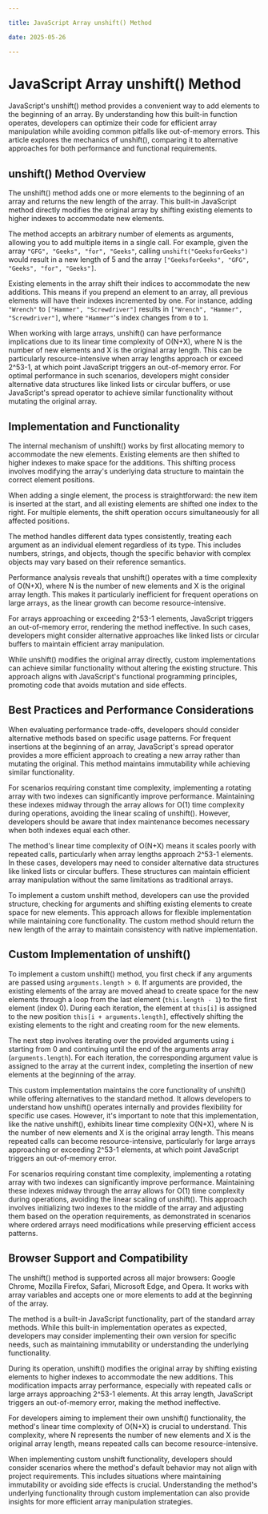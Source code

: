```yaml
---

title: JavaScript Array unshift() Method

date: 2025-05-26

---
```



# JavaScript Array unshift() Method

JavaScript's unshift() method provides a convenient way to add elements to the beginning of an array. By understanding how this built-in function operates, developers can optimize their code for efficient array manipulation while avoiding common pitfalls like out-of-memory errors. This article explores the mechanics of unshift(), comparing it to alternative approaches for both performance and functional requirements.


## unshift() Method Overview

The unshift() method adds one or more elements to the beginning of an array and returns the new length of the array. This built-in JavaScript method directly modifies the original array by shifting existing elements to higher indexes to accommodate new elements.

The method accepts an arbitrary number of elements as arguments, allowing you to add multiple items in a single call. For example, given the array `"GFG", "Geeks", "for", "Geeks"`, calling `unshift("GeeksforGeeks")` would result in a new length of 5 and the array `["GeeksforGeeks", "GFG", "Geeks", "for", "Geeks"]`.

Existing elements in the array shift their indices to accommodate the new additions. This means if you prepend an element to an array, all previous elements will have their indexes incremented by one. For instance, adding `"Wrench"` to `["Hammer", "Screwdriver"]` results in `["Wrench", "Hammer", "Screwdriver"]`, where `"Hammer"`'s index changes from `0` to `1`.

When working with large arrays, unshift() can have performance implications due to its linear time complexity of O(N+X), where N is the number of new elements and X is the original array length. This can be particularly resource-intensive when array lengths approach or exceed 2^53-1, at which point JavaScript triggers an out-of-memory error. For optimal performance in such scenarios, developers might consider alternative data structures like linked lists or circular buffers, or use JavaScript's spread operator to achieve similar functionality without mutating the original array.


## Implementation and Functionality

The internal mechanism of unshift() works by first allocating memory to accommodate the new elements. Existing elements are then shifted to higher indexes to make space for the additions. This shifting process involves modifying the array's underlying data structure to maintain the correct element positions.

When adding a single element, the process is straightforward: the new item is inserted at the start, and all existing elements are shifted one index to the right. For multiple elements, the shift operation occurs simultaneously for all affected positions.

The method handles different data types consistently, treating each argument as an individual element regardless of its type. This includes numbers, strings, and objects, though the specific behavior with complex objects may vary based on their reference semantics.

Performance analysis reveals that unshift() operates with a time complexity of O(N+X), where N is the number of new elements and X is the original array length. This makes it particularly inefficient for frequent operations on large arrays, as the linear growth can become resource-intensive.

For arrays approaching or exceeding 2^53-1 elements, JavaScript triggers an out-of-memory error, rendering the method ineffective. In such cases, developers might consider alternative approaches like linked lists or circular buffers to maintain efficient array manipulation.

While unshift() modifies the original array directly, custom implementations can achieve similar functionality without altering the existing structure. This approach aligns with JavaScript's functional programming principles, promoting code that avoids mutation and side effects.


## Best Practices and Performance Considerations

When evaluating performance trade-offs, developers should consider alternative methods based on specific usage patterns. For frequent insertions at the beginning of an array, JavaScript's spread operator provides a more efficient approach to creating a new array rather than mutating the original. This method maintains immutability while achieving similar functionality.

For scenarios requiring constant time complexity, implementing a rotating array with two indexes can significantly improve performance. Maintaining these indexes midway through the array allows for O(1) time complexity during operations, avoiding the linear scaling of unshift(). However, developers should be aware that index maintenance becomes necessary when both indexes equal each other.

The method's linear time complexity of O(N+X) means it scales poorly with repeated calls, particularly when array lengths approach 2^53-1 elements. In these cases, developers may need to consider alternative data structures like linked lists or circular buffers. These structures can maintain efficient array manipulation without the same limitations as traditional arrays.

To implement a custom unshift method, developers can use the provided structure, checking for arguments and shifting existing elements to create space for new elements. This approach allows for flexible implementation while maintaining core functionality. The custom method should return the new length of the array to maintain consistency with native implementation.


## Custom Implementation of unshift()

To implement a custom unshift() method, you first check if any arguments are passed using `arguments.length > 0`. If arguments are provided, the existing elements of the array are moved ahead to create space for the new elements through a loop from the last element (`this.length - 1`) to the first element (index 0). During each iteration, the element at `this[i]` is assigned to the new position `this[i + arguments.length]`, effectively shifting the existing elements to the right and creating room for the new elements.

The next step involves iterating over the provided arguments using `i` starting from 0 and continuing until the end of the arguments array (`arguments.length`). For each iteration, the corresponding argument value is assigned to the array at the current index, completing the insertion of new elements at the beginning of the array.

This custom implementation maintains the core functionality of unshift() while offering alternatives to the standard method. It allows developers to understand how unshift() operates internally and provides flexibility for specific use cases. However, it's important to note that this implementation, like the native unshift(), exhibits linear time complexity O(N+X), where N is the number of new elements and X is the original array length. This means repeated calls can become resource-intensive, particularly for large arrays approaching or exceeding 2^53-1 elements, at which point JavaScript triggers an out-of-memory error.

For scenarios requiring constant time complexity, implementing a rotating array with two indexes can significantly improve performance. Maintaining these indexes midway through the array allows for O(1) time complexity during operations, avoiding the linear scaling of unshift(). This approach involves initializing two indexes to the middle of the array and adjusting them based on the operation requirements, as demonstrated in scenarios where ordered arrays need modifications while preserving efficient access patterns.


## Browser Support and Compatibility

The unshift() method is supported across all major browsers: Google Chrome, Mozilla Firefox, Safari, Microsoft Edge, and Opera. It works with array variables and accepts one or more elements to add at the beginning of the array.

The method is a built-in JavaScript functionality, part of the standard array methods. While this built-in implementation operates as expected, developers may consider implementing their own version for specific needs, such as maintaining immutability or understanding the underlying functionality.

During its operation, unshift() modifies the original array by shifting existing elements to higher indexes to accommodate the new additions. This modification impacts array performance, especially with repeated calls or large arrays approaching 2^53-1 elements. At this array length, JavaScript triggers an out-of-memory error, making the method ineffective.

For developers aiming to implement their own unshift() functionality, the method's linear time complexity of O(N+X) is crucial to understand. This complexity, where N represents the number of new elements and X is the original array length, means repeated calls can become resource-intensive.

When implementing custom unshift functionality, developers should consider scenarios where the method's default behavior may not align with project requirements. This includes situations where maintaining immutability or avoiding side effects is crucial. Understanding the method's underlying functionality through custom implementation can also provide insights for more efficient array manipulation strategies.


